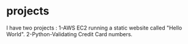# projects
I have two projects :
  1-AWS EC2 running a static website called "Hello World".
  2-Python-Validating Credit Card numbers.
